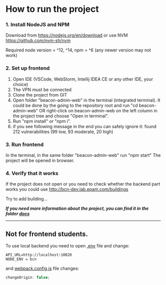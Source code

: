 # How to run the project

### 1. Install NodeJS and NPM

Download from https://nodejs.org/en/download or use NVM https://github.com/nvm-sh/nvm

Required node version = ^12, ^14, npm = ^6 (any newer version may not work)

### 2. Set up frontend

1.  Open IDE (VSCode, WebStorm, Intellij IDEA CE or any other IDE, your choice)
2.  The VPN must be connected
3.  Clone the project from GIT
4.  Open folder "beacon-admin-web" in the terminal (integrated terminal). It could be done by the going to the repository root and run "cd beacon-admin-web" OR right-click on beacon-admin-web on the left column in the project tree and choose "Open in terminal".
5.  Run "npm install" or "npm i".
6.  if you see following message in the end you can safely ignore it:
    found 212 vulnerabilities (99 low, 93 moderate, 20 high)

### 3. Run frontend

In the terminal, in the same folder "beacon-admin-web" run "npm start"
The project will be opened in browser.

### 4. Verify that it works

If the project does not open or you need to check whether the backend part works you could use http://bcn-dev.lab.epam.com/buildings

Try to add building...

**_If you need more information about the project, you can find it in the folder [docs](.\docs)_**

---

## Not for frontend students.

To use local backend you need to open [.env](.env) file and change:

```
API_URL=http://localhost:10020
NODE_ENV = bcn
```

and [webpack.config.js](./webpack.config.js) file changes:

```js
changeOrigin: false;
```
